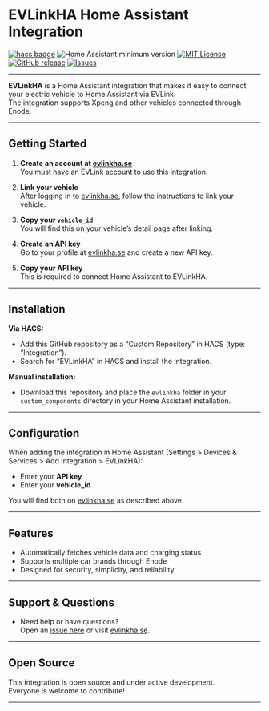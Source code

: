 # EVLinkHA Home Assistant Integration

[![hacs badge](https://img.shields.io/badge/HACS-Custom-blue.svg?style=flat-square)](https://hacs.xyz/docs/faq/custom_repositories)
![Home Assistant minimum version](https://img.shields.io/badge/HA%20min-2025.5-blue?style=flat-square)
[![MIT License](https://img.shields.io/github/license/rogasp/evlinkha-homeassistant?style=flat-square)](LICENSE)
[![GitHub release](https://img.shields.io/github/v/release/rogasp/evlinkha-homeassistant?include_prereleases&style=flat-square)](https://github.com/rogasp/evlinkha-homeassistant/releases)
[![Issues](https://img.shields.io/github/issues/rogasp/evlinkha-homeassistant?style=flat-square)](https://github.com/rogasp/evlinkha-homeassistant/issues)

---


**EVLinkHA** is a Home Assistant integration that makes it easy to connect your electric vehicle to Home Assistant via EVLink.  
The integration supports Xpeng and other vehicles connected through Enode.

---

## Getting Started

1. **Create an account at [evlinkha.se](https://evlinkha.se)**  
   You must have an EVLink account to use this integration.

2. **Link your vehicle**  
   After logging in to [evlinkha.se](https://evlinkha.se), follow the instructions to link your vehicle.

3. **Copy your `vehicle_id`**  
   You will find this on your vehicle’s detail page after linking.

4. **Create an API key**  
   Go to your profile at [evlinkha.se](https://evlinkha.se) and create a new API key.

5. **Copy your API key**  
   This is required to connect Home Assistant to EVLinkHA.

---

## Installation

**Via HACS:**

- Add this GitHub repository as a “Custom Repository” in HACS (type: “Integration”).
- Search for “EVLinkHA” in HACS and install the integration.

**Manual installation:**

- Download this repository and place the `evlinkha` folder in your `custom_components` directory in your Home Assistant installation.

---

## Configuration

When adding the integration in Home Assistant (Settings > Devices & Services > Add Integration > EVLinkHA):

- Enter your **API key**
- Enter your **vehicle_id**

You will find both on [evlinkha.se](https://evlinkha.se) as described above.

---

## Features

- Automatically fetches vehicle data and charging status
- Supports multiple car brands through Enode
- Designed for security, simplicity, and reliability

---

## Support & Questions

- Need help or have questions?  
  Open an [issue here](https://github.com/rogasp/evlinkha-homeassistant/issues) or visit [evlinkha.se](https://evlinkha.se).

---

## Open Source

This integration is open source and under active development.  
Everyone is welcome to contribute!

---
